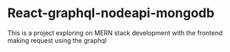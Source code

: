 # React-graphql-nodeapi-mongodb
This is a project exploring on MERN stack development with the frontend making request using the graphql 

